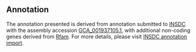 

Annotation
----------

The annotation presented is derived from annotation submitted to
[INSDC](http://www.insdc.org) with the assembly accession
[GCA\_001937105.1](http://www.ebi.ac.uk/ena/data/view/GCA_001937105.1),
with additional non-coding genes derived from
[Rfam](http://rfam.xfam.org/). For more details, please visit [INSDC
annotation
import](http://ensemblgenomes.org/info/data/insdc_annotation).

